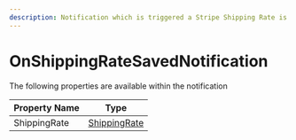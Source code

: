 ```yaml
---
description: Notification which is triggered a Stripe Shipping Rate is saved
---
```


# OnShippingRateSavedNotification

The following properties are available within the notification

| Property Name | Type                                                |
| ------------- | --------------------------------------------------- |
| ShippingRate  | [ShippingRate](../object-reference/shippingrate.md) |
